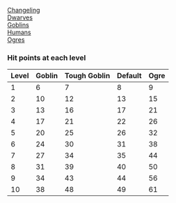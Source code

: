 [Changeling](https://skroxiousdm.github.io/SkroxiousDM/2.%20Origins/Changeling)<br>
[Dwarves](https://skroxiousdm.github.io/SkroxiousDM/2.%20Origins/Dwarves)<br>
[Goblins](https://skroxiousdm.github.io/SkroxiousDM/2.%20Origins/Goblins)<br>
[Humans](https://skroxiousdm.github.io/SkroxiousDM/2.%20Origins/Humans)<br>
[Ogres](https://skroxiousdm.github.io/SkroxiousDM/2.%20Origins/Ogres)<br>

### Hit points at each level
|Level	|Goblin	|Tough Goblin	|Default	|Ogre|
|---|---|---|---|---|
|1	|6	|7	|8	|9  |
|2	|10	|12	|13	|15 |
|3	|13	|16	|17	|21 |
|4	|17	|21	|22	|26 |
|5	|20	|25	|26	|32 |
|6	|24	|30	|31	|38 |
|7	|27	|34	|35	|44 |
|8	|31	|39	|40	|50 |
|9	|34	|43	|44	|56 |
|10	|38	|48	|49	|61 |

